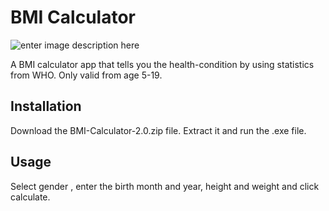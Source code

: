 # BMI Calculator


![enter image description here](https://lh3.googleusercontent.com/RkG-NTNbnsbuCpYCr0cjrmyipn1ujgUJcjFz68GRbTTuTyFiLBKgz5x9DV5p9MGfDTHGL6iGQBU "BMI calculator")

A BMI calculator app that tells you the health-condition by using statistics from WHO. Only valid from age 5-19.

## Installation

Download the BMI-Calculator-2.0.zip file.
Extract it and run the .exe file.


## Usage

Select gender , enter the birth month and year, height and weight and click calculate.

